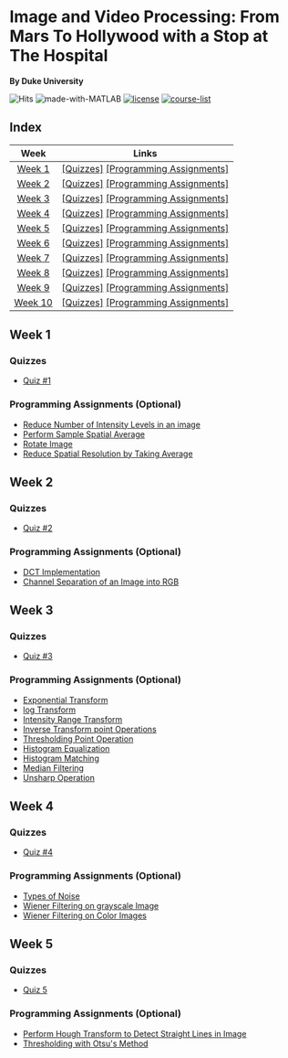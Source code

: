 # Image and Video Processing: From Mars To Hollywood with a Stop at The Hospital
__By Duke University__

![Hits](https://hits.seeyoufarm.com/api/count/incr/badge.svg?url=https://github.com/anishLearnsToCode/from-mars-to-hollywood-with-a-stop-at-the-hospital)
![made-with-MATLAB](https://img.shields.io/badge/Made%20with-MATLAB-1f425f.svg)
[![license](https://img.shields.io/badge/LICENSE-MIT-<COLOR>.svg)](LICENSE)
[![course-list](https://img.shields.io/badge/course-list-1f72ff.svg)](https://github.com/anishLearnsToCode/course-list)

## Index
| Week | Links | 
|:----:|:-----:|
| [Week 1](#week-1) | [[Quizzes]](#quizzes)    [[Programming Assignments]](#programming-assignments-optional) |
| [Week 2](#week-2) | [[Quizzes]](#quizzes-1)    [[Programming Assignments]](#programming-assignments-optional-1) |
| [Week 3](#week-3) | [[Quizzes]](#quizzes-2)    [[Programming Assignments]](#programming-assignments-optional-2) |
| [Week 4](#week-4) | [[Quizzes]](#quizzes-3)    [[Programming Assignments]](#programming-assignments-optional-3) |
| [Week 5](#week-5) | [[Quizzes]](#quizzes-4)    [[Programming Assignments]](#programming-assignments-optional-4) |
| [Week 6](#week-6) | [[Quizzes]](#quizzes-5)    [[Programming Assignments]](#programming-assignments-optional-5) |
| [Week 7](#week-7) | [[Quizzes]](#quizzes-6)    [[Programming Assignments]](#programming-assignments-optional-6) |
| [Week 8](#week-8) | [[Quizzes]](#quizzes-7)    [[Programming Assignments]](#programming-assignments-optional-7) |
| [Week 9](#week-9) | [[Quizzes]](#quizzes-8)    [[Programming Assignments]](#programming-assignments-optional-8) |
| [Week 10](#week-10) | [[Quizzes]](#quizzes-9)    [[Programming Assignments]](#programming-assignments-optional-9) |


## Week 1
### Quizzes
- [Quiz #1](week-1/quiz-1.md)

### Programming Assignments (Optional)
- [Reduce Number of Intensity Levels in an image](week-1/reducePixelIntensityLevels.m)
- [Perform Sample Spatial Average](week-1/spatialAverage.m)
- [Rotate Image](week-1/rotateImage.m)
- [Reduce Spatial Resolution by Taking Average](week-1/reduceImageSpatialResolution.m)

## Week 2
### Quizzes
- [Quiz #2](week-2/quiz-2.md)

### Programming Assignments (Optional)
- [DCT Implementation](week-2/dctTest.m)
- [Channel Separation of an Image into RGB](week-2/test.m)

## Week 3
### Quizzes
- [Quiz #3](week-3/quiz-3.md)

### Programming Assignments (Optional)
- [Exponential Transform](week-3/exponentialTransform.m)
- [log Transform](week-3/logTransform.m)
- [Intensity Range Transform](week-3/intensityRangeTransformation.m)
- [Inverse Transform point Operations](week-3/inverseTransformPointOperation.m)
- [Thresholding Point Operation](week-3/thresholdingPointOperation.m)
- [Histogram Equalization](week-3/histogramEqualization.m)
- [Histogram Matching](week-3/histogramMatching.m)
- [Median Filtering](week-3/median_filtering.m)
- [Unsharp Operation](week-3/unsharp_operation.m)

## Week 4
### Quizzes
- [Quiz #4](week-4/quiz-4.md)

### Programming Assignments (Optional)
- [Types of Noise](week-4/noise_in_images.m)
- [Wiener Filtering on grayscale Image](week-4/weiner_filter.m)
- [Wiener Filtering on Color Images](week-4/wiener_3d.m)

## Week 5
### Quizzes
- [Quiz 5](week-5)

### Programming Assignments (Optional)
- [Perform Hough Transform to Detect Straight Lines in Image](week-5/hough_transform.m)
- [Thresholding with Otsu's Method](week-5/otsu_thresholding_method.m)
